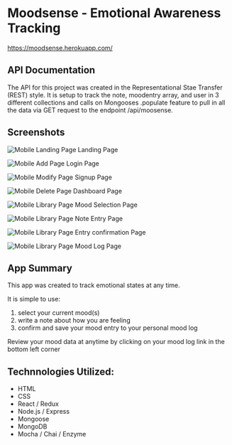 # Moodsense - Emotional Awareness Tracking

https://moodsense.herokuapp.com/

## API Documentation

The API for this project was created in the Representational Stae Transfer (REST) style. It is setup to track the note, moodentry array, and user in 3 different collections and calls on Mongooses .populate feature to pull in all the data via GET request to the endpoint /api/moosense.

## Screenshots

![Mobile Landing Page](https://image.ibb.co/gZ4Pve/landing.png "mobile_Landing")
Landing Page

![Mobile Add Page](https://image.ibb.co/d9A01K/login.png "login_Page")
Login Page

![Mobile Modify Page](https://image.ibb.co/hQtbae/signup.png "signup_Page")
Signup Page  

![Mobile Delete Page](https://image.ibb.co/mtW7gK/dashboard.png "dashboard_Page")
Dashboard Page

![Mobile Library Page](https://image.ibb.co/dXrZTz/mood_select.png "mood_Select_Page")
Mood Selection Page

![Mobile Library Page](https://image.ibb.co/dZongK/note_entry.png "note_Entry_Page")
Note Entry Page

![Mobile Library Page](https://image.ibb.co/bHvpve/entry_confirm.png "entry_Confirm_Page")
Entry confirmation Page

![Mobile Library Page](https://image.ibb.co/gMh8oz/mood_log.png "mood_Log_Page")
Mood Log Page

## App Summary

This app was created to track emotional states at any time.

It is simple to use:
1) select your current mood(s)
2) write a note about how you are feeling
3) confirm and save your mood entry to your personal mood log

Review your mood data at anytime by clicking on your mood log link in the bottom left corner

## Technnologies Utilized:

* HTML
* CSS
* React / Redux
* Node.js / Express
* Mongoose
* MongoDB
* Mocha / Chai / Enzyme
